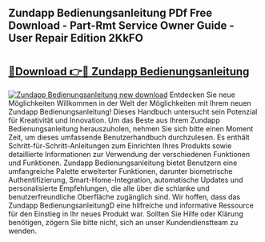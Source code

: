 ## Zundapp Bedienungsanleitung PDf Free Download - Part-Rmt Service Owner Guide - User Repair Edition 2KkFO

# <h2><a href="http://df5d9wa.blite.top/?on=Zundapp+Bedienungsanleitung">🔗Download 👉🔴 Zundapp Bedienungsanleitung</a></h2>

[![Zundapp Bedienungsanleitung new download](https://i.imgur.com/lujVjoI.png)](http://df5d9wa.blite.top/?on=Zundapp+Bedienungsanleitung)
Entdecken Sie neue Möglichkeiten Willkommen in der Welt der Möglichkeiten mit Ihrem neuen Zundapp Bedienungsanleitung! Dieses Handbuch untersucht sein Potenzial für Kreativität und Innovation. Um das Beste aus Ihrem Zundapp Bedienungsanleitung herauszuholen, nehmen Sie sich bitte einen Moment Zeit, um dieses umfassende Benutzerhandbuch durchzulesen. Es enthält Schritt-für-Schritt-Anleitungen zum Einrichten Ihres Produkts sowie detaillierte Informationen zur Verwendung der verschiedenen Funktionen und Funktionen. Zundapp Bedienungsanleitung bietet Benutzern eine umfangreiche Palette erweiterter Funktionen, darunter biometrische Authentifizierung, Smart-Home-Integration, automatische Updates und personalisierte Empfehlungen, die alle über die schlanke und benutzerfreundliche Oberfläche zugänglich sind. Wir hoffen, dass das Zundapp BedienungsanleitungD eine hilfreiche und informative Ressource für den Einstieg in Ihr neues Produkt war. Sollten Sie Hilfe oder Klärung benötigen, zögern Sie bitte nicht, sich an unser Kundendienstteam zu wenden.
